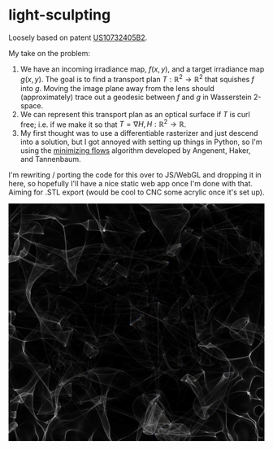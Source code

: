 # light-sculpting
Loosely based on patent [US10732405B2](https://patents.google.com/patent/US10732405B2/en).

My take on the problem:
1. We have an incoming irradiance map, $f(x, y)$, and a target irradiance map $g(x, y)$. The goal is to find a transport plan $T:\mathbb{R}^2\rightarrow\mathbb{R}^2$ that squishes $f$ into $g$. Moving the image plane away from the lens should (approximately) trace out a geodesic between $f$ and $g$ in Wasserstein 2-space.
2. We can represent this transport plan as an optical surface if $T$ is curl free; i.e. if we make it so that $T=\nabla H, H:\mathbb{R}^2\rightarrow\mathbb{R}$.
3. My first thought was to use a differentiable rasterizer and just descend into a solution, but I got annoyed with setting up things in Python, so I'm using the [minimizing flows](https://people.math.wisc.edu/~angenent/preprints/mkk.pdf) algorithm developed by Angenent, Haker, and Tannenbaum.

I'm rewriting / porting the code for this over to JS/WebGL and dropping it in here, so hopefully I'll have a nice static web app once I'm done with that. Aiming for .STL export (would be cool to CNC some acrylic once it's set up).

![caustic test](caustics_test.png)
